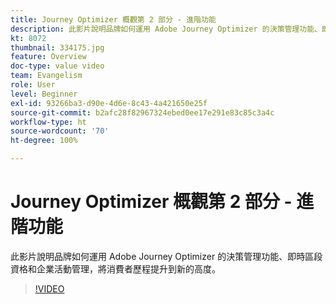 ```yaml
---
title: Journey Optimizer 概觀第 2 部分 - 進階功能
description: 此影片說明品牌如何運用 Adobe Journey Optimizer 的決策管理功能、即時區段資格和企業活動管理，將消費者歷程提升到新的高度。
kt: 8072
thumbnail: 334175.jpg
feature: Overview
doc-type: value video
team: Evangelism
role: User
level: Beginner
exl-id: 93266ba3-d90e-4d6e-8c43-4a421650e25f
source-git-commit: b2afc28f82967324ebed0ee17e291e83c85c3a4c
workflow-type: ht
source-wordcount: '70'
ht-degree: 100%

---
```


# Journey Optimizer 概觀第 2 部分 - 進階功能

此影片說明品牌如何運用 Adobe Journey Optimizer 的決策管理功能、即時區段資格和企業活動管理，將消費者歷程提升到新的高度。

>[!VIDEO](https://video.tv.adobe.com/v/334175?quality=12&learn=on)
